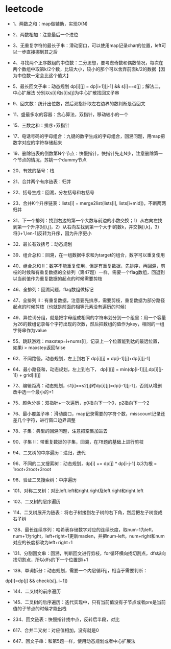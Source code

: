 # leetcode
- 1、两数之和：map做辅助，实现O(N)
- 2、两数相加：注意最后一个进位
- 3、无重复字符的最长子串：滑动窗口，可以使用map记录char的位置，left可以一步直接挪到其之后
- 4、寻找两个正序数组的中位数：二分思想，要考虑奇数和偶数情况，每次在两个数组中取第k/2个数，比较大小，较小的那个可以舍弃前面k/2的数据【因为中位数一定会比这个值大】
- 5、最长回文子串：动态规划 dp[i][j] = dp[i+1][j-1] && s[i]==s[j]；解法二，中心扩展法 分别以s[i]和s[i]s[j]为中心扩散找回文子串

- 9、回文数：统计出位数，然后双指针取左右边界的数判断是否回文
- 11、盛最多水的容器：贪心算法，双指针，移动较小的一个
- 15、三数之和：排序+双指针


- 17、电话号码的字母组合：九键的数字生成的字母组合，回溯问题，用map把数字对应的字符存储起来
- 19、删除链表的倒数第N个节点：快慢指针，快指针先走N步，注意删除第一个节点的情况，苏姚一个dummy节点
- 20、有效的括号：栈
- 21、合并两个有序链表：归并
- 22、括号生成：回溯，分左括号和右括号
- 23、合并K个升序链表：lists[i] = merge2list(lists[i], lists[i+mid])，不断两两归并

- 31、下一个排列：找到右边的第一个大数与前边的小数交换；1）从右向左找到第一个升序对[i,j]，2）从右向左找到第一个大于i的数k，并交换[i,k]，3）将[i+1,len-1]反转为升序，因为升序更小
- 32、最长有效括号：动态规划

- 39、组合总和：回溯，在一组数据中求和为target的组合，数字可以重复使用
- 40、组合总和 II：数字不能重复使用，但是有重复数据，先排序，再回溯，剪枝的时候和有重复数据的全排列（第47题）一样，需要一个flag数组，回退到以当前值作为重复数据的起点的时候需要剪枝

- 46、全排列：回溯问题，flag数组做标记
- 47、全排列 II：有重复数据，注意要先排序，需要剪枝，重复数据为部分路径起点的时候剪枝（也就是前面的相等元素没有遍历的时候）

- 49、异位词分组，就是把字母组成相同的字符串划分到一个组里：用一个容量为26的数组记录每个字符出现的次数，然后把数组的值作为key，相同的一组字符串作为value

- 55、跳跃游戏：maxstep=i+nums[i]，记录上一个位置能到达的最远位置，如果i > maxstep返回false

- 62、不同路径，动态规划，左上到右下 dp[i][j] = dp[i-1][j]+dp[i][j-1]
- 64、最小路径和，动态规划，左上到右下， dp[i][j] = min(dp[i-1][j],dp[i][j-1]) + grid[i][j]

- 72、编辑距离：动态规划，s1[i]==s2[j]时dp[i][j]=dp[i-1][j-1]，否则从增删改中选一个最小的+1
- 75、颜色分类：双指针+一次遍历，p0指向下一个0，p2指向下一个2
- 76、最小覆盖子串：滑动窗口，map记录需要的字符个数，misscount记录还差几个字符，进行窗口边界调整
- 78、子集：典型的回溯问题，注意把空集加进去
- 90、子集 II：带重复数据的子集，回溯，在78题的基础上进行剪枝

- 94、二叉树的中序遍历：递归，迭代
- 96、不同的二叉搜索树：动态规划，dp[i] += dp[j] * dp[i-j-1]  以3为根 = 1root+2root+3root
- 98、验证二叉搜索树：中序遍历

- 101、对称二叉树：对比left.left和right.right及left.right和right.left
- 102、二叉树的层序遍历

- 114、二叉树展开为链表：将右子树接到左子树的右下角，然后把左子树变成右子树

- 128、最长连续序列：哈希表存储数字对应的连续长度，取num-1为left，num+1为right，left+right+1更新maxlen，并把num-left，num+right和num对应的长度都改为left+right+1

- 131、分割回文串：回溯，判断回文进行剪枝，for循环横向找切割点，dfs纵向找切割点，所以dfs的下一个位置是i+1

- 139、单词拆分：动态规划，需要一个内层循环jj，相当于需要判断：

dp[i]=dp[j] && check(s[j..i−1])

- 144、二叉树的前序遍历
- 145、二叉树的后序遍历：迭代实现中，只有当前值没有子节点或者pre是当前值的子节点的时候才能出栈

- 234、回文链表：快慢指针找中点，反转后半段，对比


- 617、合并二叉树：对应值相加，没有就是0

- 647、回文子串：和第5题一样，使用动态规划或者中心扩展法
